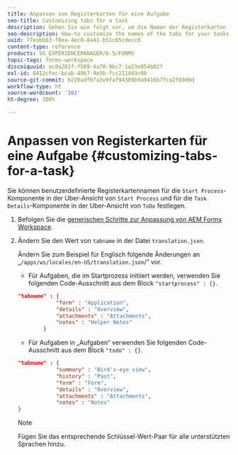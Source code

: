 ```yaml
---
title: Anpassen von Registerkarten für eine Aufgabe
seo-title: Customizing tabs for a task
description: Gehen Sie wie folgt vor, um die Namen der Registerkarten für Ihre Aufgaben in LiveCycle AEM Forms Workspace anzupassen.
seo-description: How-to customize the names of the tabs for your tasks, in LiveCycle AEM Forms workspace.
uuid: 77eabb63-f8ea-4ec0-8a41-b51c65cdecc0
content-type: reference
products: SG_EXPERIENCEMANAGER/6.5/FORMS
topic-tags: forms-workspace
discoiquuid: ac0a281f-f589-4a70-9bc7-1a23e054b02f
exl-id: 8412cfec-bcab-40b7-9e5b-fcc211d43c0b
source-git-commit: b220adf6fa3e9faf94389b9a9416b7fca2f89d9d
workflow-type: ht
source-wordcount: '101'
ht-degree: 100%

---
```


# Anpassen von Registerkarten für eine Aufgabe {#customizing-tabs-for-a-task}

Sie können benutzerdefinierte Registerkartennamen für die `Start Process`-Komponente in der Uber-Ansicht von `Start Process` und für die `Task Details`-Komponente in der Uber-Ansicht von `ToDo` festlegen.

1. Befolgen Sie die [generischen Schritte zur Anpassung von AEM Forms Workspace](/help/forms/using/generic-steps-html-workspace-customization.md).
1. Ändern Sie den Wert von `tabname` in der Datei `translation.json`.

   Ändern Sie zum Beispiel für Englisch folgende Änderungen an „`/apps/ws/locales/en-US/translation.json`/“ vor.

   * Für Aufgaben, die im Startprozess initiiert werden, verwenden Sie folgenden Code-Ausschnitt aus dem Block `"startprocess" : {}`.

   ```json
   "tabname" : {
               "form" : "Application",
               "details" : "Overview",
               "attachments" : "Attachments",
               "notes" : "Helper Notes"
           }
   ```

   * Für Aufgaben in „Aufgaben“ verwenden Sie folgenden Code-Ausschnitt aus dem Block `"todo" : {}`.

   ```json
   "tabname" : {
               "summary" : "Bird's-eye view",
               "history" : "Past",
               "form" : "Form",
               "details" : "Overview",
               "attachments" : "Attachments",
               "notes" : "Notes"
   }
   ```

   >[!NOTE]
   >
   >Fügen Sie das entsprechende Schlüssel-Wert-Paar für alle unterstützten Sprachen hinzu.
